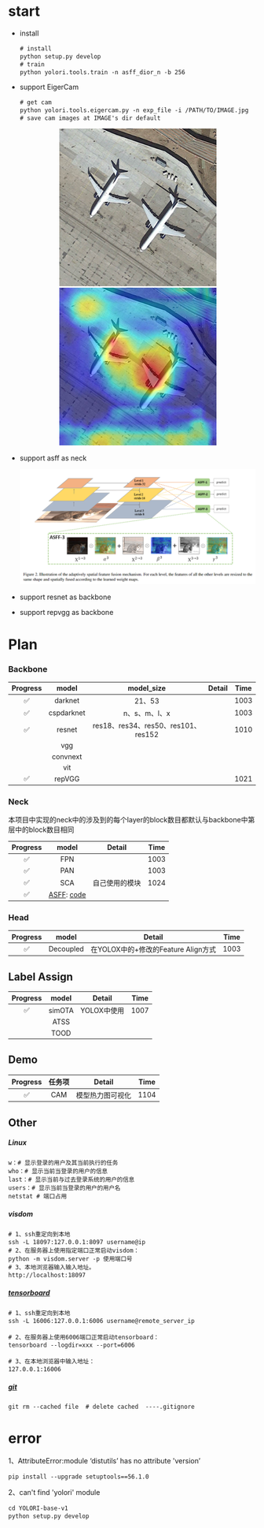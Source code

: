 # start

- install

  ```shell
  # install
  python setup.py develop
  # train
  python yolori.tools.train -n asff_dior_n -b 256
  ```

- support EigerCam

  ```shell
  # get cam 
  python yolori.tools.eigercam.py -n exp_file -i /PATH/TO/IMAGE.jpg  
  # save cam images at IMAGE's dir default
  ```
  
  <center class="half">
      <img src="imgs/01799.jpg" style="zoom:40%;" />
      <img src="imgs/01799_EigenCam.jpg" style="zoom:40%;" />
  </center>
  
  


- support asff as neck

  <img src="README.assets/ASFF.png" style="zoom:75%;" />

- support resnet as backbone

- support repvgg as backbone

# Plan

### Backbone

| Progress |   model    |             model_size              | Detail | Time |
| :------: | :--------: | :---------------------------------: | :----: | :--: |
|    ✅     |  darknet   |               21、53                |        | 1003 |
|    ✅     | cspdarknet |            n、s、m、l、x            |        | 1003 |
|    ✅     |   resnet   | res18、res34、res50、res101、res152 |        | 1010 |
|          |    vgg     |                                     |        |      |
|          |  convnext  |                                     |        |      |
|          |    vit     |                                     |        |      |
|    ✅     |   repVGG   |                                     |        | 1021 |



### Neck

本项目中实现的neck中的涉及到的每个layer的block数目都默认与backbone中第层中的block数目相同

| Progress |                            model                             |     Detail     | Time |
| :------: | :----------------------------------------------------------: | :------------: | :--: |
|    ✅     |                             FPN                              |                | 1003 |
|    ✅     |                             PAN                              |                | 1003 |
|    ✅     |                             SCA                              | 自己使用的模块 | 1024 |
|    ✅     | [ASFF](https://click.endnote.com/viewer?doi=10.48550%2Farxiv.1911.09516&token=WzM0MDI0NjUsIjEwLjQ4NTUwL2FyeGl2LjE5MTEuMDk1MTYiXQ.abCZpFILssJmEMgwK2wYLBnvoBw): [code](https://blog.csdn.net/weixin_45679938/article/details/122354725) |                |      |

### Head

| Progress |   model   |               Detail                | Time |
| :------: | :-------: | :---------------------------------: | :--: |
|    ✅     | Decoupled | 在YOLOX中的+修改的Feature Align方式 | 1003 |

## Label Assign

| Progress | model  |   Detail    | Time |
| :------: | :----: | :---------: | :--: |
|    ✅     | simOTA | YOLOX中使用 | 1007 |
|          |  ATSS  |             |      |
|          |  TOOD  |             |      |

## Demo

| Progress | 任务项 |      Detail      | Time |
| :------: | :----: | :--------------: | :--: |
|    ✅     |  CAM   | 模型热力图可视化 | 1104 |





## Other

##### Linux

```shell
w：# 显示登录的用户及其当前执行的任务
who：# 显示当前当登录的用户的信息
last：# 显示当前与过去登录系统的用户的信息
users：# 显示当前当登录的用户的用户名
netstat # 端口占用
```

##### **visdom**

```shell
# 1、ssh重定向到本地
ssh -L 18097:127.0.0.1:8097 username@ip
# 2、在服务器上使用指定端口正常启动visdom：	
python -m visdom.server -p 使用端口号
# 3、本地浏览器输入输入地址。
http://localhost:18097
```

##### [tensorboard](https://blog.csdn.net/weixin_35653315/article/details/71327740)

```shell
# 1、ssh重定向到本地
ssh -L 16006:127.0.0.1:6006 username@remote_server_ip

# 2、在服务器上使用6006端口正常启动tensorboard：	
tensorboard --logdir=xxx --port=6006

# 3、在本地浏览器中输入地址：
127.0.0.1:16006
```

##### [git](https://www.jianshu.com/p/3c35c3ecca7b)

```shell
git rm --cached file  # delete cached  ----.gitignore
```



# error

1、AttributeError:module ‘distutils’ has no attribute 'version’

```shell
pip install --upgrade setuptools==56.1.0
```

2、can't find 'yolori' module

```shell
cd YOLORI-base-v1 
python setup.py develop
```

## 
